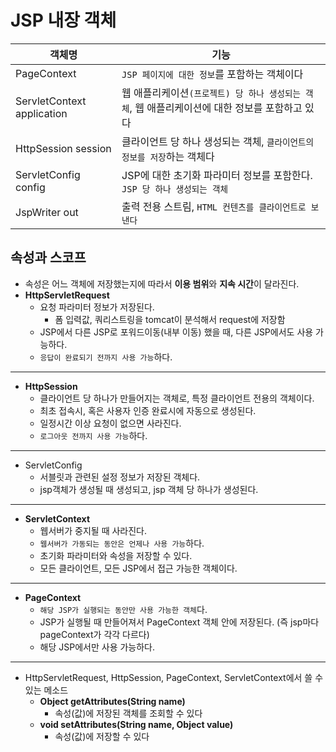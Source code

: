 # JSP 내장 객체
| 객체명 | 기능 |
| --- | --- |
| PageContext | `JSP 페이지에 대한 정보`를 포함하는 객체이다 |
| ServletContext application |  웹 애플리케이션`(프로젝트) 당 하나 생성되는 객체`, 웹 애플리케이션에 대한 정보를 포함하고 있다 |
| HttpSession session | 클라이언트 당 하나 생성되는 객체, `클라이언트의 정보를 저장`하는 객체다 |
| ServletConfig config | JSP에 대한 초기화 파라미터 정보를 포함한다. `JSP 당 하나 생성되는 객체` |
| JspWriter out | 출력 전용 스트림, `HTML 컨텐츠를 클라이언트로 보낸다` |

## 속성과 스코프
- 속성은 어느 객체에 저장했는지에 따라서 **이용 범위**와 **지속 시간**이 달라진다.
- **HttpServletRequest**
  + 요청 파라미터 정보가 저장된다.
    + 폼 입력값, 쿼리스트링을 tomcat이 분석해서 request에 저장함
  + JSP에서 다른 JSP로 포워드이동(내부 이동) 했을 때, 다른 JSP에서도 사용 가능하다.
  + `응답이 완료되기 전까지 사용 가능`하다.
--------------------------------------------------------------------------------
- **HttpSession**
  + 클라이언트 당 하나가 만들어지는 객체로, 특정 클라이언트 전용의 객체이다.
  + 최초 접속시, 혹은 사용자 인증 완료시에 자동으로 생성된다.
  + 일정시간 이상 요청이 없으면 사라진다.
  + `로그아웃 전까지 사용 가능`하다.
--------------------------------------------------------------------------------
- ServletConfig
  + 서블릿과 관련된 설정 정보가 저장된 객체다.
  + jsp객체가 생성될 때 생성되고, jsp 객체 당 하나가 생성된다.
--------------------------------------------------------------------------------
- **ServletContext**
  + 웹서버가 중지될 때 사라진다.
  + `웹서버가 가동되는 동안은 언제나 사용 가능`하다.
  + 초기화 파라미터와 속성을 저장할 수 있다.
  + 모든 클라이언트, 모든 JSP에서 접근 가능한 객체이다.
--------------------------------------------------------------------------------
- **PageContext**
  + `해당 JSP가 실행되는 동안만 사용 가능한 객체`다.
  + JSP가 실행될 때 만들어져서 PageContext 객체 안에 저장된다. (즉 jsp마다 pageContext가 각각 다르다)
  + 해당 JSP에서만 사용 가능하다.
--------------------------------------------------------------------------------
- HttpServletRequest, HttpSession, PageContext, ServletContext에서 쓸 수 있는 메소드
  + **Object getAttributes(String name)**
    + 속성(값)에 저장된 객체를 조회할 수 있다
  + **void setAttributes(String name, Object value)**
    + 속성(값)에 저장할 수 있다
